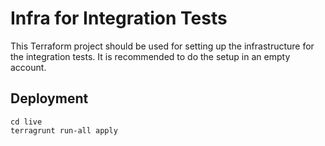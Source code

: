 # Infra for Integration Tests

This Terraform project should be used for setting up the infrastructure for the integration tests. 
It is recommended to do the setup in an empty account.

## Deployment

```shell
cd live
terragrunt run-all apply
```